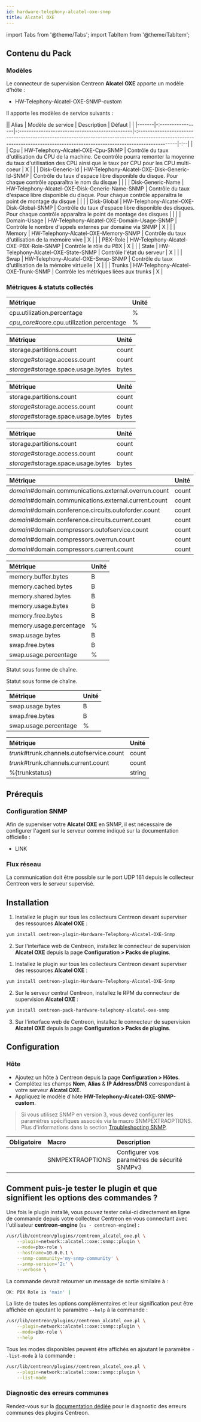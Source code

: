 ```yaml
---
id: hardware-telephony-alcatel-oxe-snmp
title: Alcatel OXE
---
```

import Tabs from '@theme/Tabs';
import TabItem from '@theme/TabItem';


## Contenu du Pack

### Modèles

Le connecteur de supervision Centreon **Alcatel OXE** apporte un modèle d'hôte :

* HW-Telephony-Alcatel-OXE-SNMP-custom

Il apporte les modèles de service suivants :

|| Alias | Modèle de service | Description                                     | Défaut                                                                                                                                                                       |    |
|-------|-:-----------------|-:-----------------------------------------------|-:----------------------------------------------------------------------------------------------------------------------------------------------------------------------------|-:--|
|       | Cpu               | HW-Telephony-Alcatel-OXE-Cpu-SNMP               | Contrôle du taux d'utilisation du CPU de la machine. Ce contrôle pourra remonter la moyenne du taux d'utilisation des CPU ainsi que le taux par CPU pour les CPU multi-coeur | X  |
|       | Disk-Generic-Id   | HW-Telephony-Alcatel-OXE-Disk-Generic-Id-SNMP   | Contrôle du taux d'espace libre disponible du disque. Pour chaque contrôle apparaîtra le nom du disque                                                                       |    |
|       | Disk-Generic-Name | HW-Telephony-Alcatel-OXE-Disk-Generic-Name-SNMP | Contrôle du taux d'espace libre disponible du disque. Pour chaque contrôle apparaîtra le point de montage du disque                                                          |    |
|       | Disk-Global       | HW-Telephony-Alcatel-OXE-Disk-Global-SNMP       | Contrôle du taux d'espace libre disponible des disques. Pour chaque contrôle apparaîtra le point de montage des disques                                                      |    |
|       | Domain-Usage      | HW-Telephony-Alcatel-OXE-Domain-Usage-SNMP      | Contrôle le nombre d'appels externes par domaine via SNMP                                                                                                                    | X  |
|       | Memory            | HW-Telephony-Alcatel-OXE-Memory-SNMP            | Contrôle du taux d'utilisation de la mémoire vive                                                                                                                            | X  |
|       | PBX-Role          | HW-Telephony-Alcatel-OXE-PBX-Role-SNMP          | Contrôle le rôle du PBX                                                                                                                                                      | X  |
|       | State             | HW-Telephony-Alcatel-OXE-State-SNMP             | Contrôle l'état du serveur                                                                                                                                                   | X  |
|       | Swap              | HW-Telephony-Alcatel-OXE-Swap-SNMP              | Contrôle du taux d'utilisation de la mémoire virtuelle                                                                                                                       | X  |
|       | Trunks            | HW-Telephony-Alcatel-OXE-Trunk-SNMP             | Contrôle les métriques liées aux trunks                                                                                                                                      | X  |

### Métriques & statuts collectés

<Tabs groupId="sync">
<TabItem value="Cpu" label="Cpu">

| Métrique                                   | Unité |
|:-------------------------------------------|:------|
| cpu.utilization.percentage                 | %     |
| *cpu_core*#core.cpu.utilization.percentage | %     |

</TabItem>
<TabItem value="Disk-Generic-Id" label="Disk-Generic-Id">

| Métrique                            | Unité |
|:------------------------------------|:------|
| storage.partitions.count            | count |
| *storage*#storage.access.count      | count |
| *storage*#storage.space.usage.bytes | bytes |

</TabItem>
<TabItem value="Disk-Generic-Name" label="Disk-Generic-Name">

| Métrique                            | Unité |
|:------------------------------------|:------|
| storage.partitions.count            | count |
| *storage*#storage.access.count      | count |
| *storage*#storage.space.usage.bytes | bytes |

</TabItem>
<TabItem value="Disk-Global" label="Disk-Global">

| Métrique                            | Unité |
|:------------------------------------|:------|
| storage.partitions.count            | count |
| *storage*#storage.access.count      | count |
| *storage*#storage.space.usage.bytes | bytes |

</TabItem>
<TabItem value="Domain-Usage" label="Domain-Usage">

| Métrique                                              | Unité |
|:------------------------------------------------------|:------|
| *domain*#domain.communications.external.overrun.count | count |
| *domain*#domain.communications.external.current.count | count |
| *domain*#domain.conference.circuits.outoforder.count  | count |
| *domain*#domain.conference.circuits.current.count     | count |
| *domain*#domain.compressors.outofservice.count        | count |
| *domain*#domain.compressors.overrun.count             | count |
| *domain*#domain.compressors.current.count             | count |

</TabItem>
<TabItem value="Memory" label="Memory">

| Métrique                | Unité |
|:------------------------|:------|
| memory.buffer.bytes     | B     |
| memory.cached.bytes     | B     |
| memory.shared.bytes     | B     |
| memory.usage.bytes      | B     |
| memory.free.bytes       | B     |
| memory.usage.percentage | %     |
| swap.usage.bytes        | B     |
| swap.free.bytes         | B     |
| swap.usage.percentage   | %     |

</TabItem>
<TabItem value="PBX-Role" label="PBX-Role">

Statut sous forme de chaîne.

</TabItem>
<TabItem value="State" label="State">

Statut sous forme de chaîne.

</TabItem>
<TabItem value="Swap" label="Swap">

| Métrique              | Unité |
|:----------------------|:------|
| swap.usage.bytes      | B     |
| swap.free.bytes       | B     |
| swap.usage.percentage | %     |

</TabItem>
<TabItem value="Trunks" label="Trunks">

| Métrique                                  | Unité  |
|:------------------------------------------|:-------|
| *trunk*#trunk.channels.outofservice.count | count  |
| *trunk*#trunk.channels.current.count      | count  |
| %\{trunkstatus\}                            | string |

</TabItem>
</Tabs>

## Prérequis

### Configuration SNMP

Afin de superviser votre **Alcatel OXE** en SNMP,  il est nécessaire de configurer l'agent sur le serveur comme indiqué sur la documentation officielle :
* LINK

### Flux réseau

La communication doit être possible sur le port UDP 161 depuis le collecteur
Centreon vers le serveur supervisé.

## Installation

<Tabs groupId="sync">
<TabItem value="Online License" label="Online License">

1. Installez le plugin sur tous les collecteurs Centreon devant superviser des ressources **Alcatel OXE** :

```bash
yum install centreon-plugin-Hardware-Telephony-Alcatel-OXE-Snmp
```

2. Sur l'interface web de Centreon, installez le connecteur de supervision **Alcatel OXE** depuis la page **Configuration > Packs de plugins**.

</TabItem>
<TabItem value="Offline License" label="Offline License">

1. Installez le plugin sur tous les collecteurs Centreon devant superviser des ressources **Alcatel OXE** :

```bash
yum install centreon-plugin-Hardware-Telephony-Alcatel-OXE-Snmp
```

2. Sur le serveur central Centreon, installez le RPM du connecteur de supervision **Alcatel OXE** :

```bash
yum install centreon-pack-hardware-telephony-alcatel-oxe-snmp
```

3. Sur l'interface web de Centreon, installez le connecteur de supervision **Alcatel OXE** depuis la page **Configuration > Packs de plugins**.

</TabItem>
</Tabs>

## Configuration

### Hôte

* Ajoutez un hôte à Centreon depuis la page **Configuration > Hôtes**.
* Complétez les champs **Nom**, **Alias** & **IP Address/DNS** correspondant à votre serveur **Alcatel OXE**.
* Appliquez le modèle d'hôte **HW-Telephony-Alcatel-OXE-SNMP-custom**.

> Si vous utilisez SNMP en version 3, vous devez configurer les paramètres spécifiques associés via la macro SNMPEXTRAOPTIONS.
> Plus d'informations dans la section [Troubleshooting SNMP](../getting-started/how-to-guides/troubleshooting-plugins.md#snmpv3-options-mapping).

| Obligatoire | Macro            | Description                                  |
|:------------|:-----------------|:---------------------------------------------|
|             | SNMPEXTRAOPTIONS | Configurer vos paramètres de sécurité SNMPv3 |

## Comment puis-je tester le plugin et que signifient les options des commandes ?

Une fois le plugin installé, vous pouvez tester celui-ci directement en ligne
de commande depuis votre collecteur Centreon en vous connectant avec
l'utilisateur **centreon-engine** (`su - centreon-engine`) :

```bash
/usr/lib/centreon/plugins//centreon_alcatel_oxe.pl \
    --plugin=network::alcatel::oxe::snmp::plugin \
    --mode=pbx-role \
    --hostname=10.0.0.1 \
    --snmp-community='my-snmp-community' \
    --snmp-version='2c' \
    --verbose \
```

La commande devrait retourner un message de sortie similaire à :

```bash
OK: PBX Role is 'main' | 
```

La liste de toutes les options complémentaires et leur signification peut être
affichée en ajoutant le paramètre `--help` à la commande :

```bash
/usr/lib/centreon/plugins//centreon_alcatel_oxe.pl \
    --plugin=network::alcatel::oxe::snmp::plugin \
    --mode=pbx-role \
    --help
```

Tous les modes disponibles peuvent être affichés en ajoutant le paramètre
`--list-mode` à la commande :

```bash
/usr/lib/centreon/plugins//centreon_alcatel_oxe.pl \
    --plugin=network::alcatel::oxe::snmp::plugin \
    --list-mode
```

### Diagnostic des erreurs communes

Rendez-vous sur la [documentation dédiée](../getting-started/how-to-guides/troubleshooting-plugins.md)
pour le diagnostic des erreurs communes des plugins Centreon.